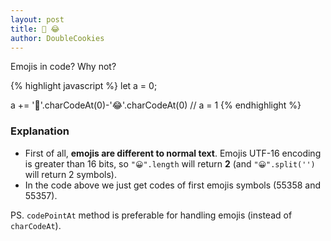 ```yaml
---
layout: post
title: 🤣 😂
author: DoubleCookies
---
```

Emojis in code? Why not?

{% highlight javascript %}
let a = 0;

a += '🤣'.charCodeAt(0)-'😂'.charCodeAt(0) // a = 1
{% endhighlight %}

<!--more-->
### Explanation
- First of all, **emojis are different to normal text**. Emojis UTF-16 encoding is greater than 16 bits, so `"😀".length` 
will return **2** (and `"😀".split('')` will return 2 symbols).
- In the code above we just get codes of first emojis symbols (55358 and 55357).

PS. `codePointAt` method is preferable for handling emojis (instead of `charCodeAt`). 